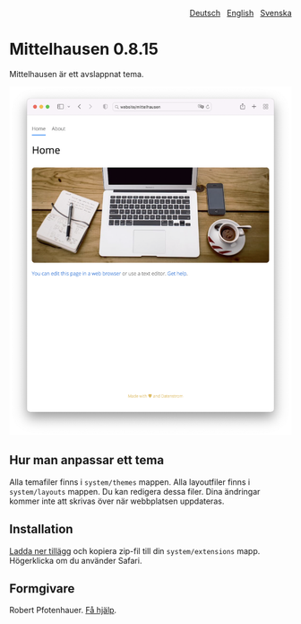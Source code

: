 <p align="right"><a href="README-de.md">Deutsch</a> &nbsp; <a href="README.md">English</a> &nbsp; <a href="README-sv.md">Svenska</a></p>

# Mittelhausen 0.8.15

Mittelhausen är ett avslappnat tema.

<p align="center"><img src="mittelhausen-screenshot.png?raw=true" width="795" alt="Skärmdump"></p>

## Hur man anpassar ett tema

Alla temafiler finns i `system/themes` mappen. Alla layoutfiler finns i `system/layouts` mappen. Du kan redigera dessa filer. Dina ändringar kommer inte att skrivas över när webbplatsen uppdateras.

## Installation

[Ladda ner tillägg](https://github.com/pftnhr/yellow-extensions-mittelhausen/blob/master/zip/mittelhausen.zip) och kopiera zip-fil till din `system/extensions` mapp. Högerklicka om du använder Safari.

## Formgivare

Robert Pfotenhauer. [Få hjälp](https://datenstrom.se/sv/yellow/help/).
